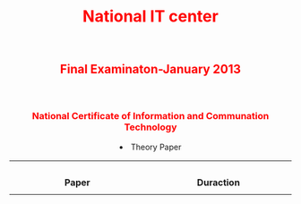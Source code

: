 <html>
<main>
<body>
<body style=background-color:"khaki;">
  <center><h1 style="color:red">National IT center</h1><br>
  <h2><p style="color:red">Final Examinaton-January 2013</p></h2><br>
    <h3><p style="color:red">National Certificate of Information and Communation Technology</p></h3>
  <ul:"center">
    <li>Theory Paper</li>
    </ul>
  <table boarder="10" cellspacing="5" align="center">
    <tr>
      <td align="center" height="60" width="500">
        <br> <b> Paper </b> </br>
      </td>
     <td align="center" height="60" width="500">
       <br> <b> Duraction </b> </br>
</body>
</main>
</html>
